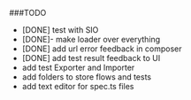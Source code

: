 ###TODO

- [DONE] test with SIO 
- [DONE]- make loader over everything
- [DONE] add url error feedback in composer
- [DONE] add test result feedback to UI 
- add test Exporter and Importer 
- add folders to store flows and tests
- add text editor for spec.ts files 